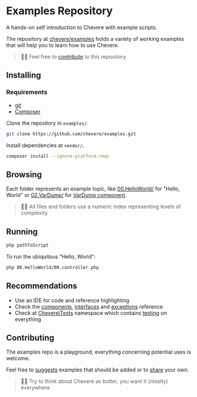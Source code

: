 # Examples Repository

A hands-on self introduction to Chevere with example scripts.

The repository at [chevere/examples](https://github.com/chevere/examples) holds a variety of working examples that will help you to learn how to use Chevere.

> 👍🏾 Feel free to [contribute](#contributing) to this repository

## Installing

### Requirements

* [git](https://git-scm.com/)
* [Composer](https://getcomposer.org/)

Clone the repository in `examples/`.

```sh
git clone https://github.com/chevere/examples.git
```

Install dependencies at `vendor/`.

```sh
composer install --ignore-platform-reqs
```

## Browsing

Each folder represents an example topic, like [00.HelloWorld/](https://github.com/chevere/examples/tree/main/00.HelloWorld) for "Hello, World" or [02.VarDump/](https://github.com/chevere/examples/tree/main/02.VarDump) for [VarDump component](../components/VarDump.md).

> 👴🏾 All files and folders use a numeric index representing levels of complexity

## Running

```sh
php pathToScript
```

To run the ubiquitous "Hello, World":

```sh
php 00.HelloWorld/00.controller.php 
```

## Recommendations

* Use an IDE for code and reference highlighting
* Check the [components](../reference/components.md), [interfaces](../reference/interfaces.md) and [exceptions](../reference/exceptions.md) reference
* Check at [Chevere\Tests](https://github.com/chevere/chevere/tree/main/tests) namespace which contains [testing](../architecture/standard/testing.md) on everything

## Contributing

The examples repo is a playground, everything concerning potential uses is welcome.

Feel free to [suggests](https://github.com/chevere/examples/issues/new/choose) examples that should be added or to [share](https://github.com/chevere/examples/compare) your own.

> 🧔🏾 Try to think about Chevere as butter, you want it (mostly) everywhere
